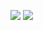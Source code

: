 ![](https://github-readme-stats-kappa-brown.vercel.app/api?username=tabarnouche&show=reviews,discussions_started,discussions_answered,prs_merged,prs_merged_percentage&rank_icon=percentile)
![](https://github-readme-stats-kappa-brown.vercel.app/api/top-langs?username=tabarnouche&layout=compact&langs_count=20)
